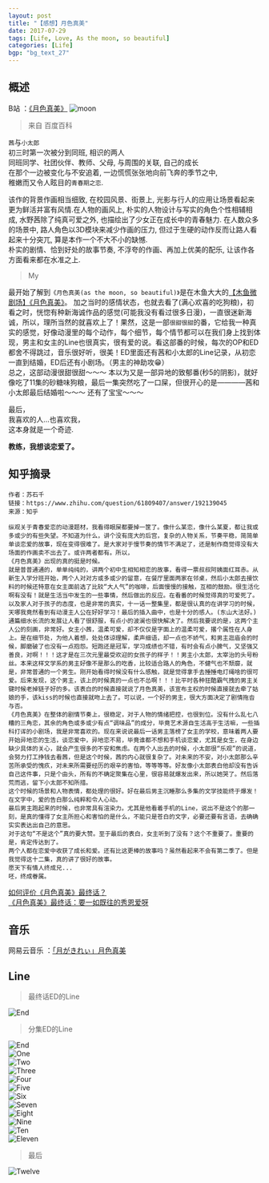 ```yaml
---
layout: post
title: "【感想】月色真美"
date: 2017-07-29
tags: [Life, Love, As the moon, so beautiful]
categories: [Life]
bgp: "bg_text_27"
---
```


## 概述

B站 ：[《月色真美》](https://bangumi.bilibili.com/anime/5989?from=search&seid=3724532221177198447)
![moon](/static/img/blog/moon/moon.jpg)

> 来自 百度百科

`茜`与`小太郎`  
初三时第一次被分到同班, 相识的两人  
同班同学、社团伙伴、教师、父母, 与周围的关联, 自己的成长  
在那个一边被变化与不安追着, 一边慌慌张张地向前飞奔的季节之中,  
稚嫩而又令人眩目的`青春期之恋`.  

该作的背景作画相当细致, 在校园风景、街景上, 光影与行人的应用让场景看起来更为鲜活并富有风情.在人物的画风上, 朴实的人物设计与写实的角色个性相辅相成, 水野茜除了纯真可爱之外, 也描绘出了少女正在成长中的青春魅力. 在人数众多的场景中, 路人角色以3D模块来减少作画的压力, 但过于生硬的动作反而让路人看起来十分突兀, 算是本作一个不大不小的缺憾.  
朴实的剧情、恰到好处的故事节奏, 不浮夸的作画、再加上优美的配乐, 让该作各方面看来都在水准之上.  

> My

最开始了解到`《月色真美(as the moon, so beautiful)》`是在木鱼大大的[【木鱼微剧场】《月色真美》](https://www.bilibili.com/video/av12449239)。 加之当时的感情状态，也就去看了(满心欢喜的吃狗粮)，初看之时，恍惚有种新海诚作品的感觉(可能我没有看过很多日漫)，一直很迷新海诚，所以，理所当然的就喜欢上了！果然，这是一部`很甜很甜`的番，它给我一种真实的感觉，好像动漫里的每个动作，每个细节，每个情节都可以在我们身上找到体现，男主和女主的Line也很真实，很有爱的说。看这部番的时候，每次的OP和ED都舍不得跳过，音乐很好听，很美！ED里面还有茜和小太郎的Line记录，从初恋一直到结婚，ED后还有小剧场。（男主的神助攻😁）  
总之，这部动漫很甜很甜～～～ 本以为又是一部异地的致郁番(秒5的阴影)，就好像吃了11集的砂糖味狗粮，最后一集突然吃了一口屎，但很开心的是————茜和小太郎最后结婚啦～～～ 还有了宝宝～～～  

最后，  
我喜欢的人...也喜欢我，  
这本身就是一个奇迹.  

**教练，我想谈恋爱了。**  

## 知乎摘录

```
作者：苏石千
链接：https://www.zhihu.com/question/61809407/answer/192139045
来源：知乎

纵观关于青春爱恋的动漫题材，我看得眼屎都要掉一筐了。像什么某恋，像什么某夏，都让我或多或少的有些失望。不知道为什么，讲个没有庞大的后宫，复杂的人物关系，节奏平稳，简简单单谈恋爱的故事，现在变得很难了。是大家对于慢节奏的情节不满足了，还是制作商觉得没有大场面的作画卖不出去了。或许两者都有。所以，
《月色真美》出现的真的挺是时候。
就是普普通通的，单单纯纯的，讲两个初中生相知相恋的故事，看得一票叔叔阿姨面红耳赤。从新生入学分班开始，两个人对对方或多或少的留意，在餐厅里面两家在邻桌，然后小太郎去接饮料的时候还特意在女主面前选了比较“大人气”的咖啡，后面慢慢的接触，互相的鼓励。很生活化啊有没有！就是生活当中发生的一些事情，然后做出的反应。在看番的时候觉得真的可爱死了。以及家人对于孩子的态度，也是非常的真实，十一话一整集里，都是很认真的在讲学习的时候，天哪我竟然看到有动漫主人公在好好学习！最后的插入曲中，也是十分的感人。(东山大法好。)
通篇细水长流的发展让人看了很舒服，有点小的波澜也很快解决了。然后我要说的是，这两个主人公的刻画，非常好。女主小茜，温柔可爱，却不仅仅是字面上的温柔可爱，撂个属性在人身上。是在细节处，为他人着想，处处体谅理解，柔声细语，却一点也不娇气，和男主逛庙会的时候，脚磨破了也没有一点抱怨。短跑还是冠军，学习成绩也不错，有时会有点小脾气，又坚强又善良，对啊！！！这才是在三次元里最受欢迎的女孩子的样子！！男主小太郎，太宰治的头号粉丝。本来这样文学系的男主好像不是那么的吃香，比较适合路人的角色，不健气也不颓靡，就是，非常普通的一个男生。刚开始看得时候没有什么感触，就是觉得拿手去捶捶电灯绳啥的很可爱。后来发现，这个男主，该上的时候真的一点也不怂啊！！！比平时各种狂酷霸气拽的男主关键时候老掉链子好的多。该表白的时候直接就说了月色真美，该宣布主权的时候直接就去牵了姑娘的手，该kiss的时候也直接就吻上去了。可以说，一个好的男主，很大方面决定了剧情拖沓与否。
《月色真美》在整体的剧情节奏上，很稳定，对于人物的情绪把控，也很到位。没有什么乱七八糟的三角恋，其余的角色或多或少有点“调味品”的成分，毕竟艺术源自生活高于生活嘛，一些插科打诨的小剧场，我是非常喜欢的。现在来说说最后一话男主落榜了女主的学校，意味着两人要开始异地恋的生活，谈恋爱中，异地恋不易，毕竟谁都不想和手机谈恋爱，尤其是女生，在身边缺少具体的关心，就会产生很多的不安和焦虑。在两个人出去的时候，小太郎很“乐观”的说道，会努力打工挣钱去看茜，但是这个时候，茜的内心就很复杂了。对未来的不安，对小太郎那么辛苦所承受的愧疚，对未来所需要经历的艰辛的害怕，等等等等。好友像小太郎表白他却没有告诉自己这件事，只是个由头，所有的不确定聚集在心里，很容易就爆发出来，所以她哭了。然后落荒而逃，留下小太郎不知所措。
这个时候的场景和人物表情，都处理的很好。好在最后男主沉睡那么多集的文学技能终于爆发！在文字中，爱的告白那么纯粹和令人心动。
最后男主跑起来的时候，也非常具有渲染力。尤其是他看着手机的Line，说出不是这个的那一刻，是真的懂得了女主所担心和害怕的是什么，不能只是苍白的文字，必要还要有言语，去确确实实表达出自己的意思。
对于这句“不是这个”真的要大赞。至于最后的表白，女主听到了没有？这个不重要了。重要的是，肯定传达到了。
两个人都在恋爱中收获了成长和爱。还有比这更棒的故事吗？虽然看起来不会有第二季了。但是我觉得这十二集，真的讲了很好的故事。
愿天下有情人终成兄...
呸，终成眷属。
```

[如何评价《月色真美》最终话？](https://www.zhihu.com/question/61809407)  
[《月色真美》最终话：要一如既往的秀恩爱呀](https://zhuanlan.zhihu.com/p/27627004)  

## 音乐

网易云音乐 ：[「月がきれぃ」月色真美](http://music.163.com/#/playlist?id=704428351)  

## Line

> 最终话ED的Line

![End](/static/img/blog/moon/End.jpg)

> 分集ED的Line

![End](/static/img/blog/moon/End.jpg)  
![One](/static/img/blog/moon/One.jpg)  
![Two](/static/img/blog/moon/Two.jpg)  
![Three](/static/img/blog/moon/Three.jpg)  
![Four](/static/img/blog/moon/Four.jpg)  
![Five](/static/img/blog/moon/Five.jpg)  
![Six](/static/img/blog/moon/Six.jpg)  
![Seven](/static/img/blog/moon/Sevne.jpg)  
![Eight](/static/img/blog/moon/Eight.jpg)  
![Nine](/static/img/blog/moon/Nine.jpg)  
![Ten](/static/img/blog/moon/Ten.jpg)  
![Eleven](/static/img/blog/moon/Eleven.jpg)  

> 最后

![Twelve](/static/img/blog/moon/Twelve.jpg)  

